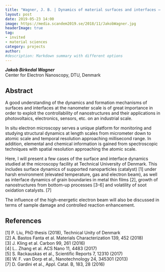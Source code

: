 ```yaml
---
title: "Wagner, J. B. | Dynamics of material surfaces and interfaces – the good, the bad and the electron beam"
layout: post
date: 2019-05-23 14:00
image: https://media.scandem2019.se/2018/11/JakobWagner.jpg
headerImage: true
tag:
- invited
- material sciences
category: projects
author:
#description: Markdown summary with different options
---
```


_**Jakob Birkedal Wagner**_<br/>
Center for Electron Nanoscopy, DTU, Denmark<br/>

## Abstract

A good understanding of the dynamics and formation mechanisms of surfaces and interfaces at the nanometer scale is of great importance in order to exploit the controllability of nanostructures and their applications in photovoltaics, electronics, sensors, etc. on an industrial scale.<br/>

In situ electron microscopy serves a unique platform for monitoring and studying structural dynamics at length scales from micrometer down to atomic scale and temporal resolution approaching millisecond range. In addition, elemental and chemical information is gained from spectroscopic techniques with spatial resolution approaching the atomic scale.<br/>

Here, I will present a few cases of the surface and interface dynamics studied at the microscopy facility at Technical University of Denmark. This includes surface dynamics of supported nanoparticles (catalyst) [1] under harsh environment (elevated temperature, gas and electron beam), as well as interface dynamics of grain boundaries in metal thin films [2], growth of nanostructures from bottom-up processes [3-6] and volatility of soot oxidation catalysts. [7]<br/>

The influence of the high-energetic electron beam will also be discussed in terms of sample damage and controlled reaction enhancement.<br/>

## References

[1] P. Liu, PhD thesis (2018), Technical Unity of Denmark <br/>
[2] A. Bastos Fanta et al. Materials Characterization 139, 452 (2018)<br/>
[3] J. Kling et al. Carbon 99, 261 (2016)<br/>
[4] L.. Zhang et al. ACS Nano 11, 4483 (2017)<br/>
[5] S. Rackauskas et al., Scientific Reports 7, 12310 (2017)<br/>
[6] W. F. van Dorp et al., Nanotechnology 24, 345301 (2013)<br/>
[7] D. Gardini et al., Appl. Catal. B, 183, 28 (2016)<br/>
